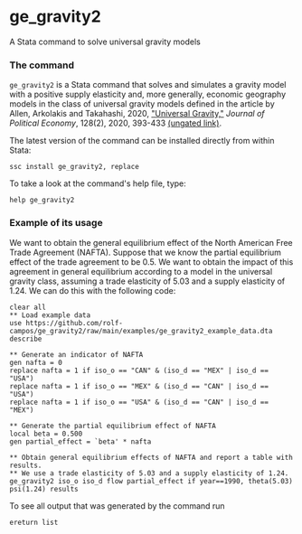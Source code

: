 # ge_gravity2
A Stata command to solve universal gravity models
### The command
`ge_gravity2` is a Stata command that solves and simulates a gravity model with a positive supply elasticity and, more generally, economic geography models in the class of universal gravity models defined in the article by Allen, Arkolakis and Takahashi, 2020, ["Universal Gravity,"](https://doi.org/10.1086/704385) *Journal of Political Economy*, 128(2), 2020, 393-433 [(ungated link)](https://arkolakis.com/wp-content/uploads/research/UniversalGravity/AAT-Universal-Gravity-paper.pdf).

The latest version of the command can be installed directly from within Stata:
```
ssc install ge_gravity2, replace
```

To take a look at the command's help file, type:
```
help ge_gravity2
```

### Example of its usage
We want to obtain the general equilibrium effect of the North American Free Trade Agreement (NAFTA). Suppose that we know the partial equilibrium effect of the trade agreement to be 0.5. We want to obtain the impact of this agreement in general equilibrium according to a model in the universal gravity class, assuming a trade elasticity of 5.03 and a supply elasticity of 1.24. We can do this with the following code:
```
clear all
** Load example data
use https://github.com/rolf-campos/ge_gravity2/raw/main/examples/ge_gravity2_example_data.dta
describe

** Generate an indicator of NAFTA
gen nafta = 0
replace nafta = 1 if iso_o == "CAN" & (iso_d == "MEX" | iso_d == "USA")
replace nafta = 1 if iso_o == "MEX" & (iso_d == "CAN" | iso_d == "USA")
replace nafta = 1 if iso_o == "USA" & (iso_d == "CAN" | iso_d == "MEX")

** Generate the partial equilibrium effect of NAFTA
local beta = 0.500
gen partial_effect = `beta' * nafta

** Obtain general equilibrium effects of NAFTA and report a table with results.
** We use a trade elasticity of 5.03 and a supply elasticity of 1.24.
ge_gravity2 iso_o iso_d flow partial_effect if year==1990, theta(5.03) psi(1.24) results
```

To see all output that was generated by the command run
```
ereturn list
```
